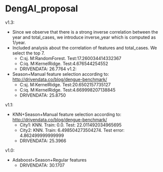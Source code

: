 # DengAI_proposal
v1.3:
* Since we observe that there is a strong inverse correlation between the year and total_cases, we introduce inverse_year which is computed as 1/year.
* Included analysis about the correlation of features and total_cases. We select the top 7. 
  * C:sj. M:RandomForest. Test:17.260034414332367
  * C:iq. M:KernelRidge. Test:4.676544254552
  * DRIVENDATA: 26.7764
v1.2: 
* Season+Manual feature selection according to: http://drivendata.co/blog/dengue-benchmark/
  * C:sj. M:KernelRidge. Test:20.6502157735127
  * C:iq. M:KernelRidge. Test:4.669998207138845
  * DRIVENDATA: 25.8750

v1.1:
* KNN+Season+Manual feature selection according to: http://drivendata.co/blog/dengue-benchmark/
  * City1: KNN. Train: 0.0. Test: 22.011492034965695
  * City2: KNN. Train: 6.498504273504274. Test error: 4.862499999999999
  * DRIVENDATA: 25.3966

v1.0:
* Adaboost+Season+Regular features
  * DRIVENDATA: 30.1707
